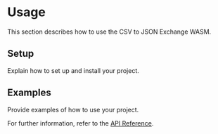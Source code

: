 # Usage

This section describes how to use the CSV to JSON Exchange WASM.

## Setup

Explain how to set up and install your project.

## Examples

Provide examples of how to use your project.

For further information, refer to the [API Reference](api_reference.md).
